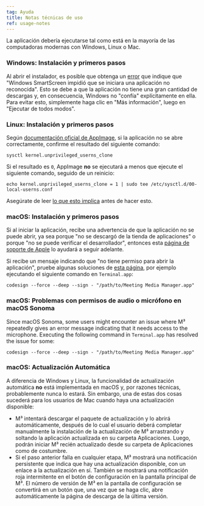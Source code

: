 ```yaml
---
tag: Ayuda
title: Notas técnicas de uso
ref: usage-notes
---
```


La aplicación debería ejecutarse tal como está en la mayoría de las computadoras modernas con Windows, Linux o Mac.

### Windows: Instalación y primeros pasos

Al abrir el instalador, es posible que obtenga un [error](assets/img/other/win-smartscreen.png) que indique que "Windows SmartScreen impidió que se iniciara una aplicación no reconocida". Esto se debe a que la aplicación no tiene una gran cantidad de descargas y, en consecuencia, Windows no "confía" explícitamente en ella. Para evitar esto, simplemente haga clic en "Más información", luego en "Ejecutar de todos modos".

### Linux: Instalación y primeros pasos

Según [documentación oficial de AppImage](https://docs.appimage.org/user-guide/troubleshooting/electron-sandboxing.html), si la aplicación no se abre correctamente, confirme el resultado del siguiente comando:

`sysctl kernel.unprivileged_userns_clone`

Si el resultado es `0`, AppImage **no** se ejecutará a menos que ejecute el siguiente comando, seguido de un reinicio:

`echo kernel.unprivileged_userns_clone = 1 | sudo tee /etc/sysctl.d/00-local-userns.conf`

Asegúrate de leer [lo que esto implica](https://lwn.net/Articles/673597/) antes de hacer esto.

### macOS: Instalación y primeros pasos

Si al iniciar la aplicación, recibe una advertencia de que la aplicación no se puede abrir, ya sea porque "no se descargó de la tienda de aplicaciones" o porque "no se puede verificar el desarrollador", entonces esta [página de soporte de Apple](https://support.apple.com/en-ca/HT202491) lo ayudará a seguir adelante.

Si recibe un mensaje indicando que "no tiene permiso para abrir la aplicación", pruebe algunas soluciones de [esta página](https://stackoverflow.com/questions/64842819/cant-run-app-because-of-permission-in-big-sur/64895860), por ejemplo ejecutando el siguiente comando en `Terminal.app`:

`codesign --force --deep --sign - "/path/to/Meeting Media Manager.app"`

### macOS: Problemas con permisos de audio o micrófono en macOS Sonoma

Since macOS Sonoma, some users might encounter an issue where M³ repeatedly gives an error message indicating that it needs access to the microphone. Executing the following command in `Terminal.app` has resolved the issue for some:

`codesign --force --deep --sign - "/path/to/Meeting Media Manager.app"`

### macOS: Actualización Automática

A diferencia de Windows y Linux, la funcionalidad de actualización automática **no** está implementada en macOS y, por razones técnicas, probablemente nunca lo estará. Sin embargo, una de estas dos cosas sucederá para los usuarios de Mac cuando haya una actualización disponible:

- M³ intentará descargar el paquete de actualización y lo abrirá automáticamente, después de lo cual el usuario deberá completar manualmente la instalación de la actualización de M³ arrastrando y soltando la aplicación actualizada en su carpeta Aplicaciones. Luego, podrán iniciar M³ recién actualizado desde su carpeta de Aplicaciones como de costumbre.
- Si el paso anterior falla en cualquier etapa, M³ mostrará una notificación persistente que indica que hay una actualización disponible, con un enlace a la actualización en sí. También se mostrará una notificación roja intermitente en el botón de configuración en la pantalla principal de M³. El número de versión de M³ en la pantalla de configuración se convertirá en un botón que, una vez que se haga clic, abre automáticamente la página de descarga de la última versión.
